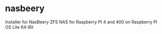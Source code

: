 # nasbeery
Installer for NasBeery ZFS NAS for Raspberry PI 4 and 400 on Raspberry Pi OS Lite 64-Bit
